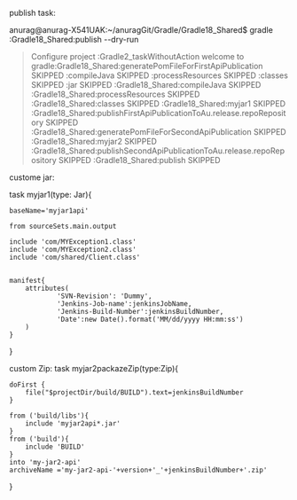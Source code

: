 publish task:

anurag@anurag-X541UAK:~/anuragGit/Gradle/Gradle18_Shared$ gradle :Gradle18_Shared:publish --dry-run

> Configure project :Gradle2_taskWithoutAction
welcome to gradle:Gradle18_Shared:generatePomFileForFirstApiPublication SKIPPED
:compileJava SKIPPED
:processResources SKIPPED
:classes SKIPPED
:jar SKIPPED
:Gradle18_Shared:compileJava SKIPPED
:Gradle18_Shared:processResources SKIPPED
:Gradle18_Shared:classes SKIPPED
:Gradle18_Shared:myjar1 SKIPPED
:Gradle18_Shared:publishFirstApiPublicationToAu.release.repoRepository SKIPPED
:Gradle18_Shared:generatePomFileForSecondApiPublication SKIPPED
:Gradle18_Shared:myjar2 SKIPPED
:Gradle18_Shared:publishSecondApiPublicationToAu.release.repoRepository SKIPPED
:Gradle18_Shared:publish SKIPPED


custome jar:


task myjar1(type: Jar){

    baseName='myjar1api'

    from sourceSets.main.output

    include 'com/MYException1.class'
    include 'com/MYException2.class'
    include 'com/shared/Client.class'


    manifest{
        attributes(
                'SVN-Revision': 'Dummy',
                'Jenkins-Job-name':jenkinsJobName,
                'Jenkins-Build-Number':jenkinsBuildNumber,
                'Date':new Date().format('MM/dd/yyyy HH:mm:ss')
        )
    }
}


custom Zip:
task myjar2packazeZip(type:Zip){


    doFirst {
        file("$projectDir/build/BUILD").text=jenkinsBuildNumber
    }

    from ('build/libs'){
        include 'myjar2api*.jar'
    }
    from ('build'){
        include 'BUILD'
    }
    into 'my-jar2-api'
    archiveName ='my-jar2-api-'+version+'_'+jenkinsBuildNumber+'.zip'

}